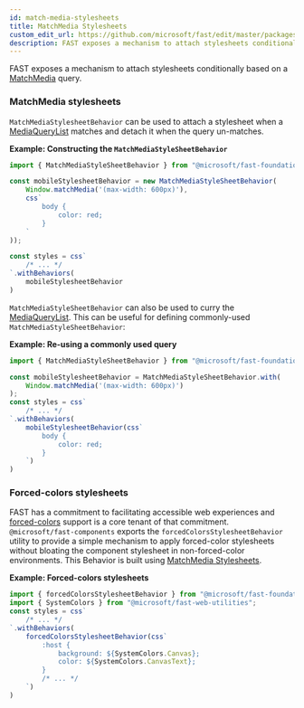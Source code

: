 ```yaml
---
id: match-media-stylesheets
title: MatchMedia Stylesheets
custom_edit_url: https://github.com/microsoft/fast/edit/master/packages/web-components/fast-components/docs/design/match-media-stylesheets.md
description: FAST exposes a mechanism to attach stylesheets conditionally based on a MatchMedia query.
---
```


FAST exposes a mechanism to attach stylesheets conditionally based on a [MatchMedia](https://developer.mozilla.org/en-US/docs/Web/API/Window/matchMedia) query.

### MatchMedia stylesheets

`MatchMediaStylesheetBehavior` can be used to attach a stylesheet when a [MediaQueryList](https://developer.mozilla.org/en-US/docs/Web/API/MediaQueryList) matches and detach it when the query un-matches.

__Example: Constructing the `MatchMediaStyleSheetBehavior`__
```ts
import { MatchMediaStyleSheetBehavior } from "@microsoft/fast-foundation";

const mobileStylesheetBehavior = new MatchMediaStyleSheetBehavior(
    Window.matchMedia('(max-width: 600px)'),
    css`
        body {
            color: red;
        }
    `
));

const styles = css`
    /* ... */
`.withBehaviors(
    mobileStylesheetBehavior    
)
```

`MatchMediaStyleSheetBehavior` can also be used to curry the [MediaQueryList](https://developer.mozilla.org/en-US/docs/Web/API/MediaQueryList). This can be useful for defining commonly-used `MatchMediaStyleSheetBehavior`:

__Example: Re-using a commonly used query__
```ts
import { MatchMediaStyleSheetBehavior } from "@microsoft/fast-foundation";

const mobileStylesheetBehavior = MatchMediaStyleSheetBehavior.with(
    Window.matchMedia('(max-width: 600px)')
);
const styles = css`
    /* ... */
`.withBehaviors(
    mobileStylesheetBehavior(css`
        body {
            color: red;
        }
    `)
)
```

### Forced-colors stylesheets

FAST has a commitment to facilitating accessible web experiences and [forced-colors](https://developer.mozilla.org/en-US/docs/Web/CSS/@media/forced-colors) support is a core tenant of that commitment. `@microsoft/fast-components` exports the `forcedColorsStylesheetBehavior` utility to provide a simple mechanism to apply forced-color stylesheets without bloating the component stylesheet in non-forced-color environments. This Behavior is built using [MatchMedia Stylesheets](#matchmedia-stylesheets).

__Example: Forced-colors stylesheets__
```ts
import { forcedColorsStylesheetBehavior } from "@microsoft/fast-foundation";
import { SystemColors } from "@microsoft/fast-web-utilities";
const styles = css`
    /* ... */
`.withBehaviors(
    forcedColorsStylesheetBehavior(css`
        :host {
            background: ${SystemColors.Canvas};
            color: ${SystemColors.CanvasText};
        }
        /* ... */
    `)
)
```
